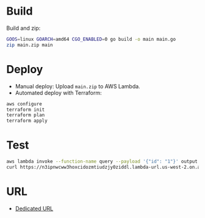 # Build
Build and zip:
```bash
GOOS=linux GOARCH=amd64 CGO_ENABLED=0 go build -o main main.go
zip main.zip main
```

# Deploy
- Manual deploy: Upload `main.zip` to AWS Lambda.
- Automated deploy with Terraform:
```bash
aws configure
terraform init
terraform plan
terraform apply
```

# Test
```bash
aws lambda invoke --function-name query --payload '{"id": "1"}' output.txt
curl https://n3ipnwcww3hoxcidozmtiudzjy0ziddl.lambda-url.us-west-2.on.aws/
```

# URL
- [Dedicated URL](https://n3ipnwcww3hoxcidozmtiudzjy0ziddl.lambda-url.us-west-2.on.aws/)
